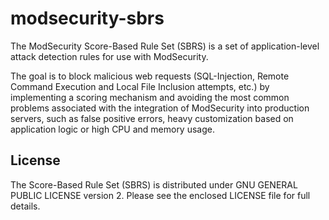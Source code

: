 # modsecurity-sbrs

The ModSecurity Score-Based Rule Set (SBRS) is a set of application-level attack detection rules for use with ModSecurity.

The goal is to block malicious web requests (SQL-Injection, Remote Command Execution and Local File Inclusion attempts, etc.) by implementing a scoring mechanism and avoiding the most common problems associated with the integration of ModSecurity into production servers, such as false positive errors, heavy customization based on application logic or high CPU and memory usage.







## License

The Score-Based Rule Set (SBRS) is distributed under GNU GENERAL PUBLIC LICENSE version 2. Please see the enclosed LICENSE file for full details.
